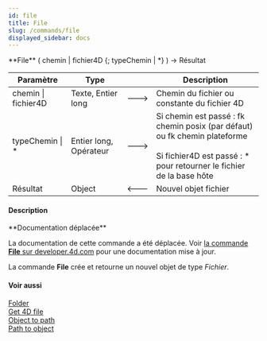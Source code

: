 ```yaml
---
id: file
title: File
slug: /commands/file
displayed_sidebar: docs
---
```


<!--REF #_command_.File.Syntax-->**File** ( chemin | fichier4D {; typeChemin | *} ) -> Résultat<!-- END REF-->
<!--REF #_command_.File.Params-->
| Paramètre | Type |  | Description |
| --- | --- | --- | --- |
| chemin &#124; fichier4D | Texte, Entier long | &#x1F852; | Chemin du fichier ou constante du fichier 4D |
| typeChemin &#124; * | Entier long, Opérateur | &#x1F852; | Si chemin est passé : fk chemin posix (par défaut) ou fk chemin plateforme<br/><br/>Si fichier4D est passé : * pour retourner le fichier de la base hôte |
| Résultat | Object | &#x1F850; | Nouvel objet fichier |

<!-- END REF-->

#### Description 

<!--REF #_command_.File.Summary-->**Documentation déplacée**

La documentation de cette commande a été déplacée.<!-- END REF--> Voir [la commande **File** sur developer.4d.com](https://developer.4d.com/docs/fr/API/FileClass/#file) pour une documentation mise à jour.

La commande **File** crée et retourne un nouvel objet de type *Fichier*. 

#### Voir aussi 

[Folder](folder.md)  
[Get 4D file](get-4d-file.md)  
[Object to path](object-to-path.md)  
[Path to object](path-to-object.md)  